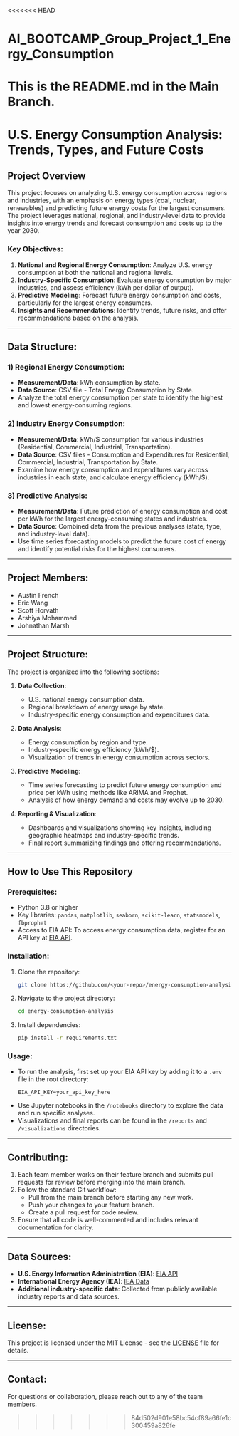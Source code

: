 <<<<<<< HEAD
# AI_BOOTCAMP_Group_Project_1_Energy_Consumption

This is the README.md in the Main Branch.
=======

# U.S. Energy Consumption Analysis: Trends, Types, and Future Costs

## Project Overview
This project focuses on analyzing U.S. energy consumption across regions and industries, with an emphasis on energy types (coal, nuclear, renewables) and predicting future energy costs for the largest consumers. The project leverages national, regional, and industry-level data to provide insights into energy trends and forecast consumption and costs up to the year 2030.

### Key Objectives:
1. **National and Regional Energy Consumption**: Analyze U.S. energy consumption at both the national and regional levels.
2. **Industry-Specific Consumption**: Evaluate energy consumption by major industries, and assess efficiency (kWh per dollar of output).
3. **Predictive Modeling**: Forecast future energy consumption and costs, particularly for the largest energy consumers.
4. **Insights and Recommendations**: Identify trends, future risks, and offer recommendations based on the analysis.

---

## Data Structure:

### 1) **Regional Energy Consumption**:
   - **Measurement/Data**: kWh consumption by state.
   - **Data Source**: CSV file - Total Energy Consumption by State.
   - Analyze the total energy consumption per state to identify the highest and lowest energy-consuming regions.

### 2) **Industry Energy Consumption**:
   - **Measurement/Data**: kWh/$ consumption for various industries (Residential, Commercial, Industrial, Transportation).
   - **Data Source**: CSV files - Consumption and Expenditures for Residential, Commercial, Industrial, Transportation by State.
   - Examine how energy consumption and expenditures vary across industries in each state, and calculate energy efficiency (kWh/$).

### 3) **Predictive Analysis**:
   - **Measurement/Data**: Future prediction of energy consumption and cost per kWh for the largest energy-consuming states and industries.
   - **Data Source**: Combined data from the previous analyses (state, type, and industry-level data).
   - Use time series forecasting models to predict the future cost of energy and identify potential risks for the highest consumers.

---

## Project Members:
- Austin French
- Eric Wang
- Scott Horvath
- Arshiya Mohammed
- Johnathan Marsh
---

## Project Structure:
The project is organized into the following sections:

1. **Data Collection**:
   - U.S. national energy consumption data.
   - Regional breakdown of energy usage by state.
   - Industry-specific energy consumption and expenditures data.

2. **Data Analysis**:
   - Energy consumption by region and type.
   - Industry-specific energy efficiency (kWh/$).
   - Visualization of trends in energy consumption across sectors.

3. **Predictive Modeling**:
   - Time series forecasting to predict future energy consumption and price per kWh using methods like ARIMA and Prophet.
   - Analysis of how energy demand and costs may evolve up to 2030.

4. **Reporting & Visualization**:
   - Dashboards and visualizations showing key insights, including geographic heatmaps and industry-specific trends.
   - Final report summarizing findings and offering recommendations.

---

## How to Use This Repository

### Prerequisites:
- Python 3.8 or higher
- Key libraries: `pandas`, `matplotlib`, `seaborn`, `scikit-learn`, `statsmodels`, `fbprophet`
- Access to EIA API: To access energy consumption data, register for an API key at [EIA API](https://www.eia.gov/opendata/register.php).

### Installation:
1. Clone the repository:
   ```bash
   git clone https://github.com/<your-repo>/energy-consumption-analysis.git
   ```
2. Navigate to the project directory:
   ```bash
   cd energy-consumption-analysis
   ```
3. Install dependencies:
   ```bash
   pip install -r requirements.txt
   ```

### Usage:
- To run the analysis, first set up your EIA API key by adding it to a `.env` file in the root directory:
   ```
   EIA_API_KEY=your_api_key_here
   ```
- Use Jupyter notebooks in the `/notebooks` directory to explore the data and run specific analyses.
- Visualizations and final reports can be found in the `/reports` and `/visualizations` directories.

---

## Contributing:
1. Each team member works on their feature branch and submits pull requests for review before merging into the main branch.
2. Follow the standard Git workflow:
   - Pull from the main branch before starting any new work.
   - Push your changes to your feature branch.
   - Create a pull request for code review.
3. Ensure that all code is well-commented and includes relevant documentation for clarity.

---

## Data Sources:
- **U.S. Energy Information Administration (EIA)**: [EIA API](https://www.eia.gov/opendata/)
- **International Energy Agency (IEA)**: [IEA Data](https://www.iea.org/data-and-statistics)
- **Additional industry-specific data**: Collected from publicly available industry reports and data sources.

---

## License:
This project is licensed under the MIT License - see the [LICENSE](LICENSE) file for details.

---

## Contact:
For questions or collaboration, please reach out to any of the team members.
>>>>>>> 84d502d901e58bc54cf89a66fe1c300459a826fe
